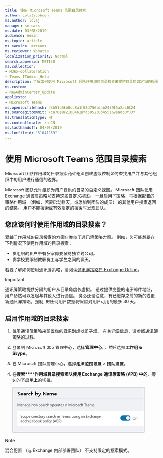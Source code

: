 ```yaml
---
title: 使用 Microsoft Teams 范围目录搜索
author: LolaJacobsen
ms.author: lolaj
manager: serdars
ms.date: 03/08/2019
audience: Admin
ms.topic: article
ms.service: msteams
ms.reviewer: sbhatta
localization_priority: Normal
search.appverid: MET150
ms.collection:
- M365-collaboration
- Teams_ITAdmin_Help
description: 了解如何使用 Microsoft 团队作用域的目录搜索来提供目录的自定义的视图。
ms.custom:
- NewAdminCenter_Update
appliesto:
- Microsoft Teams
ms.openlocfilehash: e3b51b56b8cc8a1f08d756cdab245915a2ac6824
ms.sourcegitcommit: 7ca70e8a2108462afd505258b455169ead30f33f
ms.translationtype: MT
ms.contentlocale: zh-CN
ms.lasthandoff: 04/02/2019
ms.locfileid: "31041939"
---
```

# <a name="use-microsoft-teams-scoped-directory-search"></a>使用 Microsoft Teams 范围目录搜索

Microsoft 团队作用域的目录搜索允许组织创建虚拟控制如何查找用户并与其他组织中的用户进行通信的边界。 

Microsoft 团队允许组织为用户提供的目录的自定义视图。 Microsoft 团队使用[Exchange 通讯簿策略](https://docs.microsoft.com/exchange/address-books/address-book-policies/address-book-policies)以支持这些自定义视图。 一旦启用了策略，将根据配置的策略作用域 （例如，若要启动聊天，或添加到团队的成员） 的其他用户搜索返回的结果。 用户不能搜索或有效限定的搜索时发现团队。 

## <a name="when-should-you-use-scoped-directory-searches"></a>您应该何时使用作用域的目录搜索？

受益于作用域的目录搜索的方案在类似于通讯簿策略方案。 例如，您可能想要在下列情况下使用作用域的目录搜索：

- 贵组织的租户中有多家你要保持独立的公司。 
- 贵学校要限制教职员工与学生之间的聊天。 
 
若要了解如何使用通讯簿策略，请阅读[通讯簿策略在 Exchange Online](https://docs.microsoft.com/exchange/address-books/address-book-policies/address-book-policies)。

> [!IMPORTANT]
> 通讯簿策略提供分隔的用户从目录角度仅虚拟。 通过提供完整的电子邮件地址，用户仍然可以发起与其他人进行通信。 务必还请注意，有已缓存之前的新的或更新通讯簿策略，强制, 的任何用户数据将保留对用户可用的最多 30 天。

## <a name="enable-scoped-directory-search"></a>启用作用域的目录搜索

1.  使用通讯簿策略来配置您的组织到虚拟组子组。 有关详细信息，请参阅[通讯簿策略的过程](https://docs.microsoft.com/exchange/address-books/address-book-policies/address-book-policies)。

2.  登录到 Microsoft 365 管理中心，选择**管理中心**、，然后选择**工作组 & Skype**。
 
3.  在 Microsoft 团队管理中心，选择**组织范围设置** > **团队设置**。

4.  在**搜索****作用域目录搜索团队使用 Exchange 通讯簿策略 (APB) 中的**，旁边的下启用**上**的切换。 

    ![范围的 Microsoft 团队管理中心中的目录搜索](media/teams-scoped-directory-search-image1.png)

> [!NOTE]
> 混合配置 （与 Exchange 内部部署团队） 不支持限定的搜索模式。 

